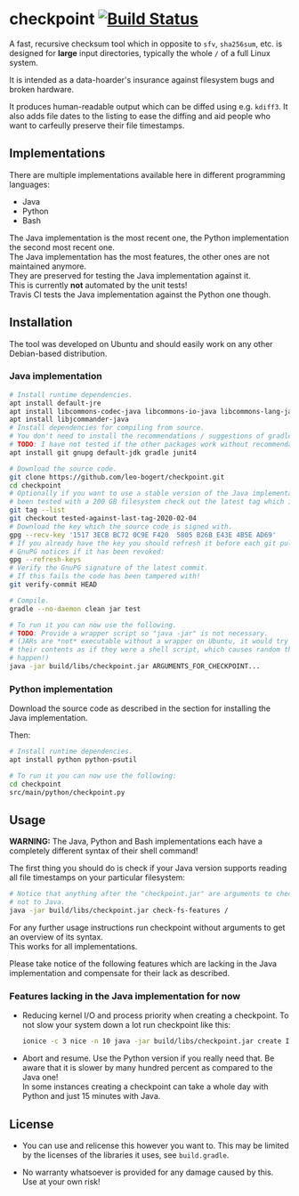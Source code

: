 # checkpoint [![Build Status](https://travis-ci.com/leo-bogert/checkpoint.svg?branch=master)](https://travis-ci.com/leo-bogert/checkpoint)

A fast, recursive checksum tool which in opposite to `sfv`, `sha256sum`, etc.
is designed for **large** input directories, typically the whole `/` of a full
Linux system.

It is intended as a data-hoarder's insurance against filesystem bugs and broken
hardware.

It produces human-readable output which can be diffed using e.g. `kdiff3`.
It also adds file dates to the listing to ease the diffing and aid people who
want to carfeully preserve their file timestamps.

## Implementations

There are multiple implementations available here in different programming
languages:
- Java
- Python
- Bash

The Java implementation is the most recent one, the Python implementation the
second most recent one.  
The Java implementation has the most features, the other ones are not maintained
anymore.  
They are preserved for testing the Java implementation against it.  
This is currently **not** automated by the unit tests!  
Travis CI tests the Java implementation against the Python one though.

## Installation

The tool was developed on Ubuntu and should easily work on any other
Debian-based distribution.

### Java implementation

```bash
# Install runtime dependencies.
apt install default-jre
apt install libcommons-codec-java libcommons-io-java libcommons-lang-java
apt install libjcommander-java
# Install dependencies for compiling from source.
# You don't need to install the recommendations / suggestions of gradle.
# TODO: I have not tested if the other packages work without recommendations.
apt install git gnupg default-jdk gradle junit4

# Download the source code.
git clone https://github.com/leo-bogert/checkpoint.git
cd checkpoint
# Optionally if you want to use a stable version of the Java implementation which has
# been tested with a 200 GB filesystem check out the latest tag which indicates that:
git tag --list
git checkout tested-against-last-tag-2020-02-04
# Download the key which the source code is signed with.
gpg --recv-key '1517 3ECB BC72 0C9E F420  5805 B26B E43E 4B5E AD69'
# If you already have the key you should refresh it before each git pull to ensure
# GnuPG notices if it has been revoked:
gpg --refresh-keys
# Verify the GnuPG signature of the latest commit.
# If this fails the code has been tampered with!
git verify-commit HEAD

# Compile.
gradle --no-daemon clean jar test

# To run it you can now use the following.
# TODO: Provide a wrapper script so "java -jar" is not necessary.
# (JARs are *not* executable without a wrapper on Ubuntu, it would try to run
# their contents as if they were a shell script, which causes random things to
# happen!)
java -jar build/libs/checkpoint.jar ARGUMENTS_FOR_CHECKPOINT...
```

### Python implementation

Download the source code as described in the section for installing the Java
implementation.

Then:

```bash
# Install runtime dependencies.
apt install python python-psutil

# To run it you can now use the following:
cd checkpoint
src/main/python/checkpoint.py
```

## Usage

**WARNING:** The Java, Python and Bash implementations each have a completely
different syntax of their shell command!  

The first thing you should do is check if your Java version supports reading all
file timestamps on your particular filesystem:

```bash
# Notice that anything after the "checkpoint.jar" are arguments to checkpoint,
# not to Java.
java -jar build/libs/checkpoint.jar check-fs-features /
```

For any further usage instructions run checkpoint without arguments to get an
overview of its syntax.  
This works for all implementations.

Please take notice of the following features which are lacking in the Java
implementation and compensate for their lack as described.

### Features lacking in the Java implementation for now

- Reducing kernel I/O and process priority when creating a checkpoint. To not
  slow your system down a lot run checkpoint like this:  
  ```bash
  ionice -c 3 nice -n 10 java -jar build/libs/checkpoint.jar create INPUT OUTPUT
  ```

- Abort and resume. Use the Python version if you really need that. Be aware
  that it is slower by many hundred percent as compared to the Java one!  
  In some instances creating a checkpoint can take a whole day with Python and
  just 15 minutes with Java.

## License

- You can use and relicense this however you want to. This may be limited by
  the licenses of the libraries it uses, see `build.gradle`.

- No warranty whatsoever is provided for any damage caused by this. Use at your
  own risk!
